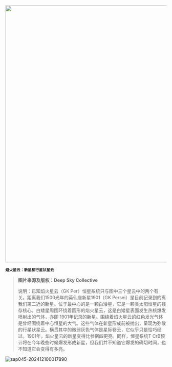 <img src="https://www.bjp.org.cn/upload/image/2024/04/29/1714356748833098931.jpg" width="800" />  

<small>**焰火星云：新星和行星状星云**</small>  

> **图片来源及版权：Deep Sky Collective** 
>
> 说明：已知焰火星云（GK Per）恒星系统只与图中三个星云中的两个有关。距离我们1500光年的英仙座新星1901（GK Persei）是目前记录到的离我们第二近的新星。位于最中心的是一颗白矮星，它是一颗类太阳恒星的残存核心。白矮星周围环绕着圆形的焰火星云，这是白矮星表面发生热核爆发喷射出的气体，亦即 1901年记录的新星。围绕着焰火星云的红色发光气体是曾经围绕着中心恒星的大气。这些气体在新星形成前被抛出，呈现为弥散的行星状星云。横贯其中的微弱灰色气体是星际卷云，它似乎只是恰巧经过。1901年，焰火星云的新星变得比参宿四更亮。同样，恒星系统T CrB预计将在今年晚些时候爆发形成新星，但我们并不知道它爆发的确切时间，也不知道它会变得有多亮。



![sap045-202412100017890](https://aea62e6.webp.li/2024/12/sap045-202412100017890.png)
